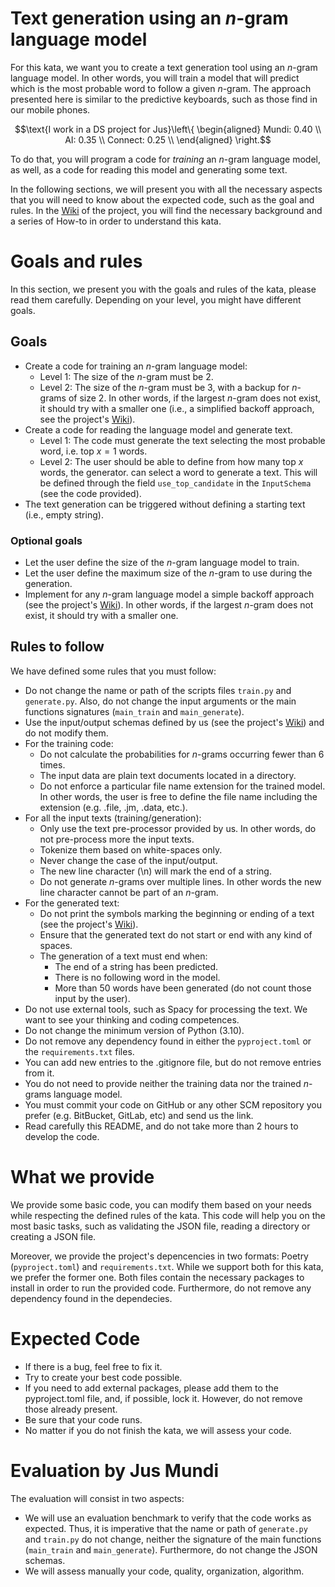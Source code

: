 Text generation using an $n$-gram language model
=====

For this kata, we want you to create a text generation tool using an $n$-gram language model.
In other words, you will train a model that will predict which is the most probable word
to follow a given $n$-gram. The approach presented here is similar to the predictive
keyboards, such as those find in our mobile phones.

$$\text{I work in a DS project for Jus}\left\{
  \begin{aligned}
    Mundi: 0.40 \\
    AI: 0.35 \\
    Connect: 0.25 \\
  \end{aligned}
\right.$$

To do that, you will program a code for _training_ an $n$-gram language model, as well, as a code
for reading this model and generating some text.

In the following sections, we will present you with all the necessary aspects that you will need to
know about the expected code, such as the goal and rules. In the [Wiki](../../wikis/home)
of the project, you will find
the necessary background and a series of How-to in order to understand this kata.

# Goals and rules

  In this section, we present you with the goals and rules of the kata, please read them carefully.
  Depending on your level, you might have different goals.

  ## Goals
  - Create a code for training an $n$-gram language model:
    - Level 1: The size of the $n$-gram must be 2.
    - Level 2: The size of the $n$-gram must be 3, with a backup for $n$-grams of size $2$. In other
    words, if the largest $n$-gram does not exist, it should try with a smaller one 
    (i.e., a simplified backoff approach, see the project's [Wiki](../../wikis/home)).
  - Create a code for reading the language model and generate text.
    - Level 1: The code must generate the text selecting the most probable word, i.e. top $x=1$ words.
    - Level 2: The user should be able to define from how many top $x$ words, the generator.
    can select a word to generate a text. This will be defined through the field `use_top_candidate` in the `InputSchema` (see the code provided).
  - The text generation can be triggered without defining a starting text (i.e., empty string). 
  ### Optional goals

  - Let the user define the size of the $n$-gram language model to train.
  - Let the user define the maximum size of the $n$-gram to use during the generation.
  - Implement for any $n$-gram language model a simple backoff approach (see the project's [Wiki](../../wikis/home)). 
  In other words, if the largest $n$-gram does not exist, it should try with a smaller one.

  ## Rules to follow
  
  We have defined some rules that you must follow:
  - Do not change the name or path of the scripts files `train.py` and `generate.py`.
    Also, do not change the input arguments or the main functions signatures (`main_train` and `main_generate`).   
  - Use the input/output schemas defined by us (see the project's [Wiki](../../wikis/home)) and do not modify them.
  - For the training code:
    - Do not calculate the probabilities for $n$-grams occurring fewer than 6 times.
    - The input data are plain text documents located in a directory.
    - Do not enforce a particular file name extension for the trained model.
     In other words, the user is free to define the file name including the extension (e.g. .file, .jm, .data, etc.). 
  - For all the input texts (training/generation):
    - Only use the text pre-processor provided by us. In other words, do not pre-process more the input texts.
    - Tokenize them based on white-spaces only.
    - Never change the case of the input/output.
    - The new line character (\n) will mark the end of a string.
    - Do not generate $n$-grams over multiple lines. In other words the new line character
    cannot be part of an $n$-gram. 
  - For the generated text:
    - Do not print the symbols marking the beginning or ending of a text (see the project's [Wiki](../../wikis/home)).
    - Ensure that the generated text do not start or end with any kind of spaces.
    - The generation of a text must end when:
      - The end of a string has been predicted.
      - There is no following word in the model.
      - More than 50 words have been generated (do not count those input by the user).
  - Do not use external tools, such as Spacy for processing the text.
    We want to see your thinking and coding competences.
  - Do not change the minimum version of Python (3.10).
  - Do not remove any dependency found in either the `pyproject.toml` or the `requirements.txt` files.
  - You can add new entries to the .gitignore file, but do not remove entries from it.
  - You do not need to provide neither the training data nor the trained $n$-grams language model.
  - You must commit your code on GitHub or any other SCM repository you prefer (e.g. BitBucket, GitLab, etc) and send us the link. 
  - Read carefully this README, and do not take more than 2 hours to develop the code.

# What we provide

 We provide some basic code, you can modify them based on your
 needs while respecting the defined rules of the kata. This code will help you on the
 most basic tasks, such as validating the JSON file, reading a directory or creating a JSON file.

 Moreover, we provide the project's depencencies in two formats: Poetry (`pyproject.toml`) and
 `requirements.txt`. While we support both for this kata, we prefer the former one.
 Both files contain the necessary packages to install in order to run the provided code. Furthermore, do not remove any dependency found in the dependecies.

# Expected Code

 - If there is a bug, feel free to fix it.
 - Try to create your best code possible.
 - If you need to add external packages, please add them to the pyproject.toml file, and, if possible, lock it. However, do not remove those already present.
 - Be sure that your code runs.
 - No matter if you do not finish the kata, we will assess your code.

# Evaluation by Jus Mundi

 The evaluation will consist in two aspects:
 - We will use an evaluation benchmark to verify that the code works as expected.
 Thus, it is imperative that the name or path of `generate.py` and `train.py` do not change, neither the
signature of the main functions (`main_train` and `main_generate`). Furthermore, do not change the JSON schemas.
 - We will assess manually your code, quality, organization, algorithm.